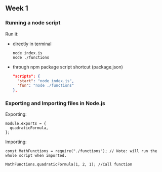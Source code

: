 ## Week 1

### Running a node script

Run it:

- directly in terminal
  ```console
  node index.js
  node ./functions
  ```
- through npm package script shortcut (package.json)
  ```json
  "scripts": {
    "start": "node index.js",
    "fun": "node ./functions"
  },
  ```

### Exporting and Importing files in Node.js

Exporting:

```JS
module.exports = {
  quadraticFormula,
};
```

Importing:

```JS
const MathFunctions = require("./functions"); // Note: will run the whole script when imported.

MathFunctions.quadraticFormula(1, 2, 1); //Call function
```
